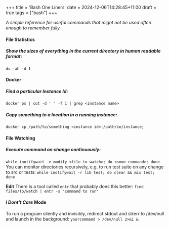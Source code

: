 +++
title = 'Bash One Liners'
date = 2024-12-06T14:28:45+11:00
draft = true
tags = ["bash"]
+++

*A simple reference for useful commands that might not be used often enough to remember fully.*


#### File Statistics

##### Show the sizes of everything in the current directory in human readable format:
`du -ah -d 1`





#### Docker

##### Find a particular Instance Id:
`docker ps | cut -d ' ' -f 1 | grep <instance name>`

##### Copy something to a location in a running instance:
`docker cp /path/to/something <instance id>:/path/in/instance;`





#### File Watching

##### Execute command on change continuously:
`while inotifywait -e modify <file to watch>; do <some command>; done`
You can monitor directories recursively, e.g. to run test suite on 
any change to src or tests: 
`while inotifywait -r lib test; do clear && mix test; done`


**Edit** There is a tool called `entr` that probably does this better:
`find files/to/watch | entr -s "command to run"`





#### *I Dont't Care* Mode
To run a program silently and invisibly, redirect stdout and strerr to 
/dev/null and launch in the background:
`yourcommand > /dev/null 2>&1 &`.



